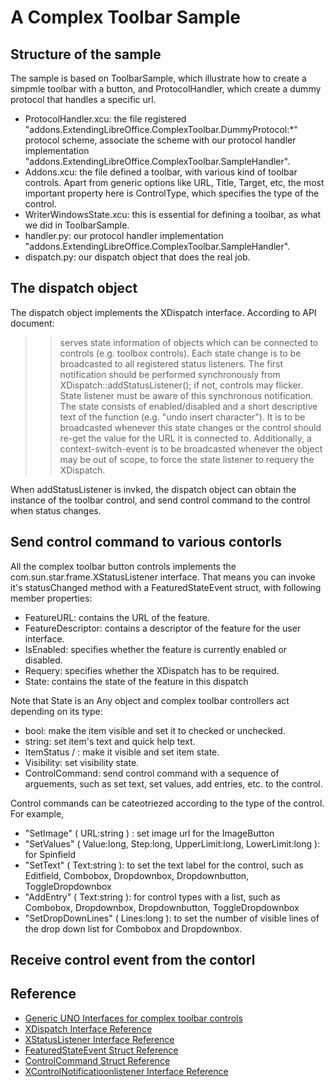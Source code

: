 # A Complex Toolbar Sample
## Structure of the sample

The sample is based on ToolbarSample, which illustrate how to create a simpmle toolbar with a button, and ProtocolHandler,
which create a dummy protocol that handles a specific url.
* ProtocolHandler.xcu: the file registered "addons.ExtendingLibreOffice.ComplexToolbar.DummyProtocol:\*" protocol scheme,
associate the scheme with our protocol handler implementation "addons.ExtendingLibreOffice.ComplexToolbar.SampleHandler".
* Addons.xcu: the file defined a toolbar, with various kind of toolbar controls. Apart from generic options like URL, Title, 
Target, etc, the most important property here is ControlType, which specifies the type of the control.
* WriterWindowsState.xcu: this is essential for defining a toolbar, as what we did in ToolbarSample.
* handler.py: our protocol handler implementation "addons.ExtendingLibreOffice.ComplexToolbar.SampleHandler".
* dispatch.py: our dispatch object that does the real job.
## The dispatch object
The dispatch object implements the XDispatch interface. According to
API document:
>> serves state information of objects which can be connected to controls 
>> (e.g. toolbox controls).
>> Each state change is to be broadcasted to all registered status listeners. The first notification should be performed synchronously from XDispatch::addStatusListener(); if not, controls may flicker. State listener must be aware of this synchronous notification. 
>> The state consists of enabled/disabled and a short descriptive text of the function (e.g. "undo insert character"). It is to be broadcasted whenever this state changes or the control should re-get the value for the URL it is connected to. Additionally, a context-switch-event is to be broadcasted whenever the object may be out of scope, to force the state listener to requery the XDispatch. 

When addStatusListener is invked, the dispatch object can obtain the instance of the toolbar control, and send control command to the control when status changes.

## Send control command to various contorls

All the complex toolbar button controls implements the com.sun.star.frame.XStatusListener interface. That means
you can invoke it's statusChanged method with a FeaturedStateEvent struct, with following member properties: 
* FeatureURL: contains the URL of the feature.
* FeatureDescriptor: contains a descriptor of the feature for the user interface.
* IsEnabled: specifies whether the feature is currently enabled or disabled.
* Requery: specifies whether the XDispatch has to be required.
* State: contains the state of the feature in this dispatch

Note that State is an Any object and complex toolbar controllers act depending on its type:
* bool: make the item visible and set it to checked or unchecked.
* string: set item's text and quick help text. 
* ItemStatus / : make it visible and set item state.
* Visibility: set visibility state.
* ControlCommand: send control command with a sequence of arguements, such as set text, set values, add entries, etc. to the control.

Control commands can be cateotriezed according to the type of the control. For example,
* "SetImage" ( URL:string ) : set image url for the ImageButton
* "SetValues" ( Value:long, Step:long, UpperLimit:long, LowerLimit:long ): for Spinfield
* "SetText" ( Text:string ): to set the text label for the control, such as 
Editfield, Combobox, Dropdownbox, Dropdownbutton, ToggleDropdownbox
* "AddEntry" ( Text:string ): for control types with a list, such as Combobox,
Dropdownbox, Dropdownbutton, ToggleDropdownbox
* "SetDropDownLines" ( Lines:long ): to set the number of visible lines of the drop down list
for Combobox and Dropdownbox.

## Receive control event from the contorl

## Reference
* [Generic UNO Interfaces for complex toolbar controls](http://wiki.openoffice.org/wiki/Framework/Article/Generic_UNO_Interfaces_for_complex_toolbar_controls)
* [XDispatch Interface Reference](https://api.libreoffice.org/docs/idl/ref/interfacecom_1_1sun_1_1star_1_1frame_1_1XDispatch.html)
* [XStatusListener Interface Reference](https://api.libreoffice.org/docs/idl/ref/interfacecom_1_1sun_1_1star_1_1frame_1_1XStatusListener.html)
* [FeaturedStateEvent Struct Reference](https://api.libreoffice.org/docs/idl/ref/structcom_1_1sun_1_1star_1_1frame_1_1FeatureStateEvent.html#a1545061c08231d50fabef7514f9584d3)
* [ControlCommand Struct Reference](https://api.libreoffice.org/docs/idl/ref/structcom_1_1sun_1_1star_1_1frame_1_1ControlCommand.html)
* [XControlNotificatioonlistener Interface Reference](https://api.libreoffice.org/docs/idl/ref/interfacecom_1_1sun_1_1star_1_1frame_1_1XControlNotificationListener.html)
